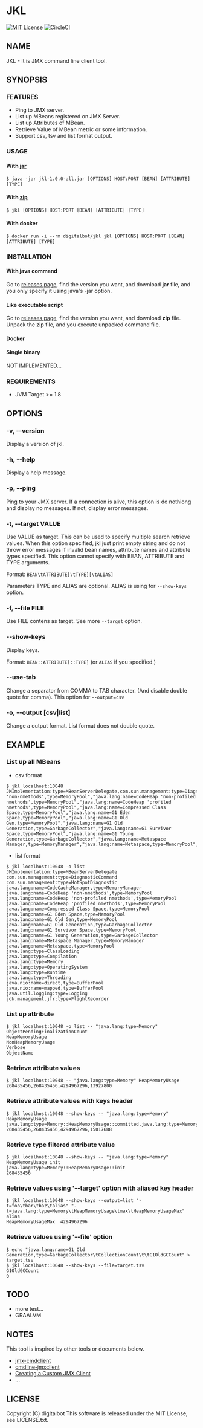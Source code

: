 JKL
=====

[![MIT License](http://img.shields.io/badge/license-MIT-blue.svg?style=flat)](LICENSE.txt)
[![CircleCI](https://circleci.com/gh/digitalbot/jkl.svg?style=svg)](https://circleci.com/gh/digitalbot/jkl)

NAME
-----

JKL - It is JMX command line client tool.


SYNOPSIS
-----

### FEATURES
- Ping to JMX server.
- List up MBeans registered on JMX Server.
- List up Attributes of MBean.
- Retrieve Value of MBean metric or some information.
- Support csv, tsv and list format output.


### USAGE
#### With [jar](https://github.com/digitalbot/jkl/releases/download/1.0.0/jkl-1.0.0-all.jar)
```
$ java -jar jkl-1.0.0-all.jar [OPTIONS] HOST:PORT [BEAN] [ATTRIBUTE] [TYPE]
```

#### With [zip](https://github.com/digitalbot/jkl/releases/download/1.0.0/jkl-1.0.0-zip)
```
$ jkl [OPTIONS] HOST:PORT [BEAN] [ATTRIBUTE] [TYPE]
```

#### With docker
```
$ docker run -i --rm digitalbot/jkl jkl [OPTIONS] HOST:PORT [BEAN] [ATTRIBUTE] [TYPE]
```


### INSTALLATION
#### With java command
Go to [releases page](https://github.com/digitalbot/jkl/releases/), find the version you want, and download **jar** file, and you only specify it using java's -jar option.

#### Like executable script
Go to [releases page](https://github.com/digitalbot/jkl/releases/), find the version you want, and download **zip** file. Unpack the zip file, and you execute unpacked command file.


#### Docker


#### Single binary
NOT IMPLEMENTED...


### REQUIREMENTS
- JVM Target >= 1.8


OPTIONS
-----

### -v, --version
Display a version of jkl.

### -h, --help
Display a help message.

### -p, --ping
Ping to your JMX server. If a connection is alive, this option is do nothiong and display no messages. If not, display error messages.

### -t, --target VALUE
Use VALUE as target. This can be used to specify multiple search retrieve values. When this option specified, jkl just print empty string and do not throw error messages if invalid bean names, attribute names and attribute types specified. This option cannot specify with BEAN, ATTRIBUTE and TYPE arguments.

Format: `BEAN\tATTRIBUTE[\tTYPE][\tALIAS]`

Parameters TYPE and ALIAS are optional. ALIAS is using for `--show-keys` option.

### -f, --file FILE
Use FILE contens as target. See more `--target` option.

### --show-keys
Display keys. 

Format: `BEAN::ATTRIBUTE[::TYPE]` (or `ALIAS` if you specified.)


### --use-tab
Change a separator from COMMA to TAB character. (And disable double quote for comma).
This option for `--output=csv`

### -o, --output [csv|list]
Change a output format.
List format does not double quote.


EXAMPLE
-----

### List up all MBeans
- csv format
```
$ jkl localhost:10048
JMImplementation:type=MBeanServerDelegate,com.sun.management:type=DiagnosticCommand,com.sun.management:type=HotSpotDiagnostic,"java.lang:name=CodeCacheManager,type=MemoryManager","java.lang:name=CodeHeap 'non-nmethods',type=MemoryPool","java.lang:name=CodeHeap 'non-profiled nmethods',type=MemoryPool","java.lang:name=CodeHeap 'profiled nmethods',type=MemoryPool","java.lang:name=Compressed Class Space,type=MemoryPool","java.lang:name=G1 Eden Space,type=MemoryPool","java.lang:name=G1 Old Gen,type=MemoryPool","java.lang:name=G1 Old Generation,type=GarbageCollector","java.lang:name=G1 Survivor Space,type=MemoryPool","java.lang:name=G1 Young Generation,type=GarbageCollector","java.lang:name=Metaspace Manager,type=MemoryManager","java.lang:name=Metaspace,type=MemoryPool",java.lang:type=ClassLoading,java.lang:type=Compilation,java.lang:type=Memory,java.lang:type=OperatingSystem,java.lang:type=Runtime,java.lang:type=Threading,"java.nio:name=direct,type=BufferPool","java.nio:name=mapped,type=BufferPool",java.util.logging:type=Logging,jdk.management.jfr:type=FlightRecorder
```

- list format
```
$ jkl localhost:10048 -o list
JMImplementation:type=MBeanServerDelegate
com.sun.management:type=DiagnosticCommand
com.sun.management:type=HotSpotDiagnostic
java.lang:name=CodeCacheManager,type=MemoryManager
java.lang:name=CodeHeap 'non-nmethods',type=MemoryPool
java.lang:name=CodeHeap 'non-profiled nmethods',type=MemoryPool
java.lang:name=CodeHeap 'profiled nmethods',type=MemoryPool
java.lang:name=Compressed Class Space,type=MemoryPool
java.lang:name=G1 Eden Space,type=MemoryPool
java.lang:name=G1 Old Gen,type=MemoryPool
java.lang:name=G1 Old Generation,type=GarbageCollector
java.lang:name=G1 Survivor Space,type=MemoryPool
java.lang:name=G1 Young Generation,type=GarbageCollector
java.lang:name=Metaspace Manager,type=MemoryManager
java.lang:name=Metaspace,type=MemoryPool
java.lang:type=ClassLoading
java.lang:type=Compilation
java.lang:type=Memory
java.lang:type=OperatingSystem
java.lang:type=Runtime
java.lang:type=Threading
java.nio:name=direct,type=BufferPool
java.nio:name=mapped,type=BufferPool
java.util.logging:type=Logging
jdk.management.jfr:type=FlightRecorder
```

### List up attribute
```
$ jkl localhost:10048 -o list -- "java.lang:type=Memory"
ObjectPendingFinalizationCount
HeapMemoryUsage
NonHeapMemoryUsage
Verbose
ObjectName
```

### Retrieve attribute values
```
$ jkl localhost:10048 -- "java.lang:type=Memory" HeapMemoryUsage
268435456,268435456,4294967296,13927800
```

### Retrieve attribute values with keys header
```
$ jkl localhost:10048 --show-keys -- "java.lang:type=Memory" HeapMemoryUsage
java.lang:type=Memory::HeapMemoryUsage::committed,java.lang:type=Memory::HeapMemoryUsage::init,java.lang:type=Memory::HeapMemoryUsage::max,java.lang:type=Memory::HeapMemoryUsage::used
268435456,268435456,4294967296,15017688
```

### Retrieve type filtered attribute value 
```
$ jkl localhost:10048 --show-keys -- "java.lang:type=Memory" HeapMemoryUsage init
java.lang:type=Memory::HeapMemoryUsage::init
268435456
```

### Retrieve values using '--target' option with aliased key header 
```
$ jkl localhost:10048 --show-keys --output=list "-t=foo\tbar\tbaz\talias" "-t=java.lang:type=Memory\tHeapMemoryUsage\tmax\tHeapMemoryUsageMax"
alias	
HeapMemoryUsageMax	4294967296
```

### Retrieve values using '--file' option
```
$ echo "java.lang:name=G1 Old Generation,type=GarbageCollector\tCollectionCount\t\tG1OldGCCount" > target.tsv
$ jkl localhost:10048 --show-keys --file=target.tsv
G1OldGCCount
0
```


TODO
-----

- more test...
- GRAALVM


NOTES
-----

This tool is inspired by other tools or documents below.
- [jmx-cmdclient](https://github.com/uzresk/jmx-cmdclient)
- [cmdline-jmxclient](http://crawler.archive.org/cmdline-jmxclient/)
- [Creating a Custom JMX Client](https://docs.oracle.com/javase/tutorial/jmx/remote/custom.html)
- ...


LICENSE
-----
Copyright (C) digitalbot
This software is released under the MIT License, see LICENSE.txt.
